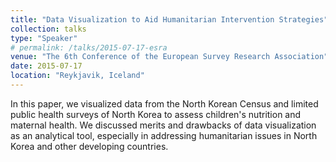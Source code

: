 ```yaml
---
title: "Data Visualization to Aid Humanitarian Intervention Strategies"
collection: talks
type: "Speaker"
# permalink: /talks/2015-07-17-esra
venue: "The 6th Conference of the European Survey Research Association"
date: 2015-07-17
location: "Reykjavik, Iceland"
---
```

In this paper, we visualized data from the North Korean Census and limited public health surveys of North Korea to assess children's nutrition and maternal health. We discussed merits and drawbacks of data visualization as an analytical tool, especially in addressing humanitarian issues in North Korea and other developing countries.
